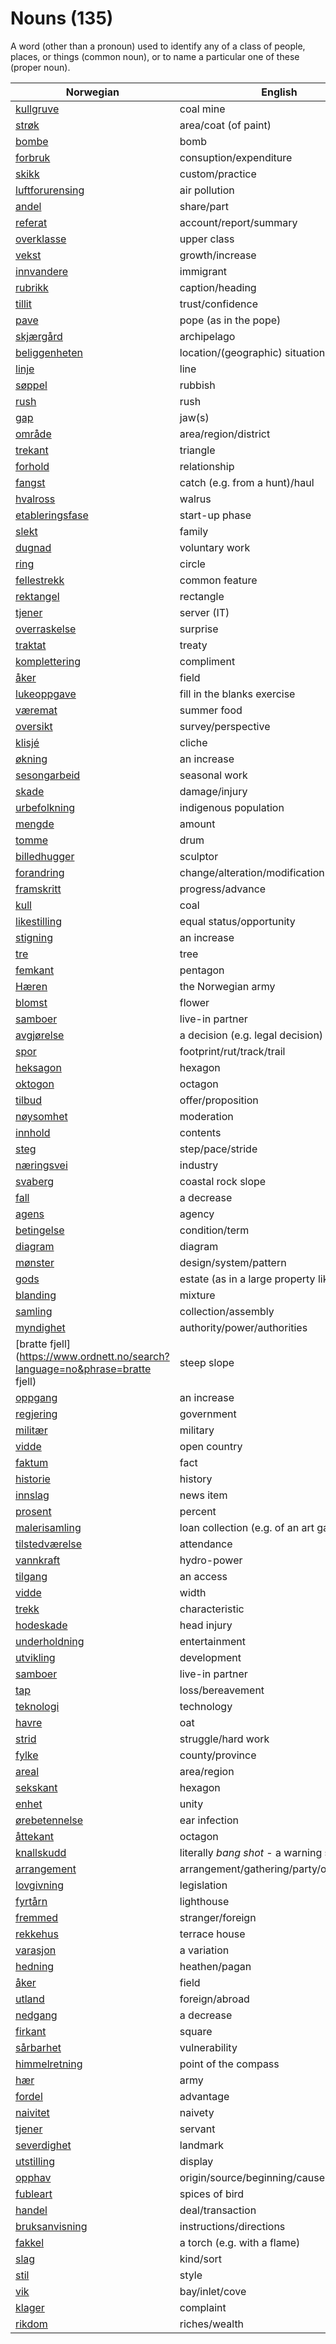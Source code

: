 # Nouns (135)

A word (other than a pronoun) used to identify any of a class of people, places, or things (common noun), or to name a particular one of these (proper noun).

| Norwegian | English | Gender |
| --- | --- | --- |
| [kullgruve](https://www.ordnett.no/search?language=no&phrase=kullgruve) | coal mine | m |
| [strøk](https://www.ordnett.no/search?language=no&phrase=strøk) | area/coat (of paint) | i |
| [bombe](https://www.ordnett.no/search?language=no&phrase=bombe) | bomb | m |
| [forbruk](https://www.ordnett.no/search?language=no&phrase=forbruk) | consuption/expenditure | i |
| [skikk](https://www.ordnett.no/search?language=no&phrase=skikk) | custom/practice | m |
| [luftforurensing](https://www.ordnett.no/search?language=no&phrase=luftforurensing) | air pollution | m |
| [andel](https://www.ordnett.no/search?language=no&phrase=andel) | share/part | m |
| [referat](https://www.ordnett.no/search?language=no&phrase=referat) | account/report/summary | i |
| [overklasse](https://www.ordnett.no/search?language=no&phrase=overklasse) | upper class | m |
| [vekst](https://www.ordnett.no/search?language=no&phrase=vekst) | growth/increase | m |
| [innvandere](https://www.ordnett.no/search?language=no&phrase=innvandere) | immigrant | m |
| [rubrikk](https://www.ordnett.no/search?language=no&phrase=rubrikk) | caption/heading | m |
| [tillit](https://www.ordnett.no/search?language=no&phrase=tillit) | trust/confidence | m |
| [pave](https://www.ordnett.no/search?language=no&phrase=pave) | pope (as in the pope) | m |
| [skjærgård](https://www.ordnett.no/search?language=no&phrase=skjærgård) | archipelago | m |
| [beliggenheten](https://www.ordnett.no/search?language=no&phrase=beliggenheten) | location/(geographic) situation | m/f |
| [linje](https://www.ordnett.no/search?language=no&phrase=linje) | line | m |
| [søppel](https://www.ordnett.no/search?language=no&phrase=søppel) | rubbish | i |
| [rush](https://www.ordnett.no/search?language=no&phrase=rush) | rush | i |
| [gap](https://www.ordnett.no/search?language=no&phrase=gap) | jaw(s) | m |
| [område](https://www.ordnett.no/search?language=no&phrase=område) | area/region/district | i |
| [trekant](https://www.ordnett.no/search?language=no&phrase=trekant) | triangle | m |
| [forhold](https://www.ordnett.no/search?language=no&phrase=forhold) | relationship | i |
| [fangst](https://www.ordnett.no/search?language=no&phrase=fangst) | catch (e.g. from a hunt)/haul | m |
| [hvalross](https://www.ordnett.no/search?language=no&phrase=hvalross) | walrus | m |
| [etableringsfase](https://www.ordnett.no/search?language=no&phrase=etableringsfase) | start-up phase | m |
| [slekt](https://www.ordnett.no/search?language=no&phrase=slekt) | family | m |
| [dugnad](https://www.ordnett.no/search?language=no&phrase=dugnad) | voluntary work | m |
| [ring](https://www.ordnett.no/search?language=no&phrase=ring) | circle | m |
| [fellestrekk](https://www.ordnett.no/search?language=no&phrase=fellestrekk) | common feature | i |
| [rektangel](https://www.ordnett.no/search?language=no&phrase=rektangel) | rectangle | i |
| [tjener](https://www.ordnett.no/search?language=no&phrase=tjener) | server (IT) | m |
| [overraskelse](https://www.ordnett.no/search?language=no&phrase=overraskelse) | surprise | m |
| [traktat](https://www.ordnett.no/search?language=no&phrase=traktat) | treaty | m |
| [komplettering](https://www.ordnett.no/search?language=no&phrase=komplettering) | compliment | m |
| [åker](https://www.ordnett.no/search?language=no&phrase=åker) | field | m |
| [lukeoppgave](https://www.ordnett.no/search?language=no&phrase=lukeoppgave) | fill in the blanks exercise | m |
| [væremat](https://www.ordnett.no/search?language=no&phrase=væremat) | summer food | m |
| [oversikt](https://www.ordnett.no/search?language=no&phrase=oversikt) | survey/perspective | m |
| [klisjé](https://www.ordnett.no/search?language=no&phrase=klisjé) | cliche | m |
| [økning](https://www.ordnett.no/search?language=no&phrase=økning) | an increase | m |
| [sesongarbeid](https://www.ordnett.no/search?language=no&phrase=sesongarbeid) | seasonal work | i |
| [skade](https://www.ordnett.no/search?language=no&phrase=skade) | damage/injury | m |
| [urbefolkning](https://www.ordnett.no/search?language=no&phrase=urbefolkning) | indigenous population | m |
| [mengde](https://www.ordnett.no/search?language=no&phrase=mengde) | amount | m |
| [tomme](https://www.ordnett.no/search?language=no&phrase=tomme) | drum | m |
| [billedhugger](https://www.ordnett.no/search?language=no&phrase=billedhugger) | sculptor | m |
| [forandring](https://www.ordnett.no/search?language=no&phrase=forandring) | change/alteration/modification | m |
| [framskritt](https://www.ordnett.no/search?language=no&phrase=framskritt) | progress/advance | i |
| [kull](https://www.ordnett.no/search?language=no&phrase=kull) | coal | i |
| [likestilling](https://www.ordnett.no/search?language=no&phrase=likestilling) | equal status/opportunity | m |
| [stigning](https://www.ordnett.no/search?language=no&phrase=stigning) | an increase | m |
| [tre](https://www.ordnett.no/search?language=no&phrase=tre) | tree | i |
| [femkant](https://www.ordnett.no/search?language=no&phrase=femkant) | pentagon | m |
| [Hæren](https://www.ordnett.no/search?language=no&phrase=Hæren) | the Norwegian army | m |
| [blomst](https://www.ordnett.no/search?language=no&phrase=blomst) | flower | m |
| [samboer](https://www.ordnett.no/search?language=no&phrase=samboer) | live-in partner | m |
| [avgjørelse](https://www.ordnett.no/search?language=no&phrase=avgjørelse) | a decision (e.g. legal decision) | m |
| [spor](https://www.ordnett.no/search?language=no&phrase=spor) | footprint/rut/track/trail | i |
| [heksagon](https://www.ordnett.no/search?language=no&phrase=heksagon) | hexagon | m |
| [oktogon](https://www.ordnett.no/search?language=no&phrase=oktogon) | octagon | m |
| [tilbud](https://www.ordnett.no/search?language=no&phrase=tilbud) | offer/proposition | i |
| [nøysomhet](https://www.ordnett.no/search?language=no&phrase=nøysomhet) | moderation | m |
| [innhold](https://www.ordnett.no/search?language=no&phrase=innhold) | contents | i |
| [steg](https://www.ordnett.no/search?language=no&phrase=steg) | step/pace/stride | i |
| [næringsvei](https://www.ordnett.no/search?language=no&phrase=næringsvei) | industry | m |
| [svaberg](https://www.ordnett.no/search?language=no&phrase=svaberg) | coastal rock slope | i |
| [fall](https://www.ordnett.no/search?language=no&phrase=fall) | a decrease | i |
| [agens](https://www.ordnett.no/search?language=no&phrase=agens) | agency | m |
| [betingelse](https://www.ordnett.no/search?language=no&phrase=betingelse) | condition/term | m |
| [diagram](https://www.ordnett.no/search?language=no&phrase=diagram) | diagram | i |
| [mønster](https://www.ordnett.no/search?language=no&phrase=mønster) | design/system/pattern | i |
| [gods](https://www.ordnett.no/search?language=no&phrase=gods) | estate (as in a large property like a farm) | m/i |
| [blanding](https://www.ordnett.no/search?language=no&phrase=blanding) | mixture | m |
| [samling](https://www.ordnett.no/search?language=no&phrase=samling) | collection/assembly | m |
| [myndighet](https://www.ordnett.no/search?language=no&phrase=myndighet) | authority/power/authorities | m |
| [bratte fjell](https://www.ordnett.no/search?language=no&phrase=bratte fjell) | steep slope | m |
| [oppgang](https://www.ordnett.no/search?language=no&phrase=oppgang) | an increase | m |
| [regjering](https://www.ordnett.no/search?language=no&phrase=regjering) | government | m |
| [militær](https://www.ordnett.no/search?language=no&phrase=militær) | military | m |
| [vidde](https://www.ordnett.no/search?language=no&phrase=vidde) | open country | m |
| [faktum](https://www.ordnett.no/search?language=no&phrase=faktum) | fact | i |
| [historie](https://www.ordnett.no/search?language=no&phrase=historie) | history | m/f |
| [innslag](https://www.ordnett.no/search?language=no&phrase=innslag) | news item | i |
| [prosent](https://www.ordnett.no/search?language=no&phrase=prosent) | percent | m |
| [malerisamling](https://www.ordnett.no/search?language=no&phrase=malerisamling) | loan collection (e.g. of an art gallery) | m |
| [tilstedværelse](https://www.ordnett.no/search?language=no&phrase=tilstedværelse) | attendance | i |
| [vannkraft](https://www.ordnett.no/search?language=no&phrase=vannkraft) | hydro-power | m |
| [tilgang](https://www.ordnett.no/search?language=no&phrase=tilgang) | an access | i |
| [vidde](https://www.ordnett.no/search?language=no&phrase=vidde) | width | m/f |
| [trekk](https://www.ordnett.no/search?language=no&phrase=trekk) | characteristic | i |
| [hodeskade](https://www.ordnett.no/search?language=no&phrase=hodeskade) | head injury | m |
| [underholdning](https://www.ordnett.no/search?language=no&phrase=underholdning) | entertainment | m |
| [utvikling](https://www.ordnett.no/search?language=no&phrase=utvikling) | development | m |
| [samboer](https://www.ordnett.no/search?language=no&phrase=samboer) | live-in partner | m |
| [tap](https://www.ordnett.no/search?language=no&phrase=tap) | loss/bereavement | i |
| [teknologi](https://www.ordnett.no/search?language=no&phrase=teknologi) | technology | m |
| [havre](https://www.ordnett.no/search?language=no&phrase=havre) | oat | m |
| [strid](https://www.ordnett.no/search?language=no&phrase=strid) | struggle/hard work | m |
| [fylke](https://www.ordnett.no/search?language=no&phrase=fylke) | county/province | i |
| [areal](https://www.ordnett.no/search?language=no&phrase=areal) | area/region | i |
| [sekskant](https://www.ordnett.no/search?language=no&phrase=sekskant) | hexagon | m |
| [enhet](https://www.ordnett.no/search?language=no&phrase=enhet) | unity | m |
| [ørebetennelse](https://www.ordnett.no/search?language=no&phrase=ørebetennelse) | ear infection | m |
| [åttekant](https://www.ordnett.no/search?language=no&phrase=åttekant) | octagon | m |
| [knallskudd](https://www.ordnett.no/search?language=no&phrase=knallskudd) | literally _bang shot_ - a warning shot gun | i |
| [arrangement](https://www.ordnett.no/search?language=no&phrase=arrangement) | arrangement/gathering/party/organisation | i |
| [lovgivning](https://www.ordnett.no/search?language=no&phrase=lovgivning) | legislation | m |
| [fyrtårn](https://www.ordnett.no/search?language=no&phrase=fyrtårn) | lighthouse | i |
| [fremmed](https://www.ordnett.no/search?language=no&phrase=fremmed) | stranger/foreign | m |
| [rekkehus](https://www.ordnett.no/search?language=no&phrase=rekkehus) | terrace house | i |
| [varasjon](https://www.ordnett.no/search?language=no&phrase=varasjon) | a variation | m |
| [hedning](https://www.ordnett.no/search?language=no&phrase=hedning) | heathen/pagan | m |
| [åker](https://www.ordnett.no/search?language=no&phrase=åker) | field | m |
| [utland](https://www.ordnett.no/search?language=no&phrase=utland) | foreign/abroad | m |
| [nedgang](https://www.ordnett.no/search?language=no&phrase=nedgang) | a decrease | m |
| [firkant](https://www.ordnett.no/search?language=no&phrase=firkant) | square | m |
| [sårbarhet](https://www.ordnett.no/search?language=no&phrase=sårbarhet) | vulnerability | m |
| [himmelretning](https://www.ordnett.no/search?language=no&phrase=himmelretning) | point of the compass | m |
| [hær](https://www.ordnett.no/search?language=no&phrase=hær) | army | m |
| [fordel](https://www.ordnett.no/search?language=no&phrase=fordel) | advantage | m |
| [naivitet](https://www.ordnett.no/search?language=no&phrase=naivitet) | naivety | m |
| [tjener](https://www.ordnett.no/search?language=no&phrase=tjener) | servant | m |
| [severdighet](https://www.ordnett.no/search?language=no&phrase=severdighet) | landmark | m |
| [utstilling](https://www.ordnett.no/search?language=no&phrase=utstilling) | display | m |
| [opphav](https://www.ordnett.no/search?language=no&phrase=opphav) | origin/source/beginning/cause | i |
| [fubleart](https://www.ordnett.no/search?language=no&phrase=fubleart) | spices of bird | m/f |
| [handel](https://www.ordnett.no/search?language=no&phrase=handel) | deal/transaction | m |
| [bruksanvisning](https://www.ordnett.no/search?language=no&phrase=bruksanvisning) | instructions/directions | m |
| [fakkel](https://www.ordnett.no/search?language=no&phrase=fakkel) | a torch (e.g. with a flame) | m |
| [slag](https://www.ordnett.no/search?language=no&phrase=slag) | kind/sort | i |
| [stil](https://www.ordnett.no/search?language=no&phrase=stil) | style | m |
| [vik](https://www.ordnett.no/search?language=no&phrase=vik) | bay/inlet/cove | m |
| [klager](https://www.ordnett.no/search?language=no&phrase=klager) | complaint | m |
| [rikdom](https://www.ordnett.no/search?language=no&phrase=rikdom) | riches/wealth | m |

